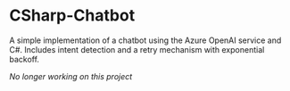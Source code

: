 # CSharp-Chatbot
A simple implementation of a chatbot using the Azure OpenAI service and C#. Includes intent detection and a retry mechanism with exponential backoff.

*No longer working on this project*
